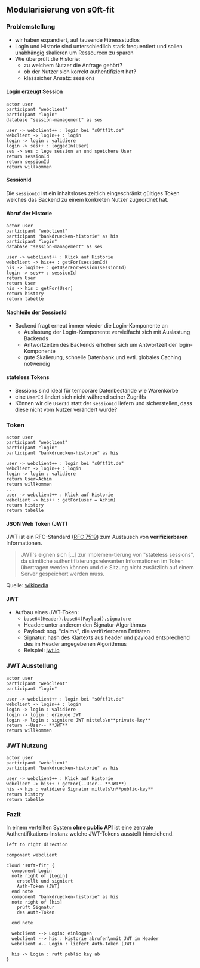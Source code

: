 <!--s-->
## Modularisierung von s0ft-fit

<!--v-->
### Problemstellung

* wir haben expandiert, auf tausende Fitnessstudios
* Login und Historie sind unterschiedlich stark frequentiert und sollen unabhängig skalieren um Ressourcen zu sparen
* Wie überprüft die Historie:
  * zu welchem Nutzer die Anfrage gehört?
  * ob der Nutzer sich korrekt authentifiziert hat?
  * klasssicher Ansatz: sessions <!-- .element: class="fragment" data-fragment-index="1" -->

<!--v-->
#### Login erzeugt Session

```puml
actor user
participant "webclient"
participant "login"
database "session-management" as ses

user -> webclient++ : login bei "s0ftf1t.de"
webclient -> login++ : login
login -> login : validiere
login -> ses++ : loggedIn(User)
ses -> ses : lege session an und speichere User
return sessionId
return sessionId
return willkommen
```

<!--v-->
#### SessionId

Die `sessionId` ist ein inhaltsloses zeitlich eingeschränkt gültiges Token welches das Backend zu einem konkreten Nutzer zugeordnet hat.

<!--v-->
#### Abruf der Historie

```puml
actor user
participant "webclient"
participant "bankdruecken-historie" as his
participant "login"
database "session-management" as ses

user -> webclient++ : Klick auf Historie
webclient -> his++ : getFor(sessionId)
his -> login++ : getUserForSession(sessionId)
login -> ses++ : sessionId
return User
return User
his -> his : getFor(User)
return history
return tabelle
```

<!--v-->
#### Nachteile der SessionId

* Backend fragt erneut immer wieder die Login-Komponente an
  * Auslastung der Login-Komponente vervielfacht sich mit Auslastung Backends
  * Antwortzeiten des Backends erhöhen sich um Antwortzeit der login-Komponente
  * gute Skalierung, schnelle Datenbank und evtl. globales Caching notwendig

<!--v-->
#### stateless Tokens

* Sessions sind ideal für temporäre Datenbestände wie Warenkörbe
* eine `UserId` ändert sich nicht während seiner Zugriffs
* Können wir die `UserId` statt der `sessionId` liefern und sicherstellen, dass diese nicht vom Nutzer verändert wurde?

<!--v-->
### Token

```puml
actor user
participant "webclient"
participant "login"
participant "bankdruecken-historie" as his

user -> webclient++ : login bei "s0ftf1t.de"
webclient -> login++ : login
login -> login : validiere
return User=Achim
return willkommen
...
user -> webclient++ : Klick auf Historie
webclient -> his++ : getFor(user = Achim)
return history
return tabelle
```

<!--v-->
#### JSON Web Token (JWT)

JWT ist ein RFC-Standard ([RFC 7519](https://datatracker.ietf.org/doc/html/rfc7519)) zum Austausch von **verifizierbaren** Informationen.

> JWT's eignen sich [...] zur Implemen-tierung von "stateless sessions", da sämtliche authentifizierungsrelevanten Informationen im Token übertragen werden können und die Sitzung nicht zusätzlich auf einem Server gespeichert werden muss.

Quelle: [wikipedia](https://de.wikipedia.org/w/index.php?title=JSON_Web_Token&oldid=212574521)

<!--v-->
#### JWT

* Aufbau eines JWT-Token:
  * `base64(Header).base64(Payload).signature`
  * Header: unter anderem den Signatur-Algorithmus
  * Payload: sog. "claims", die verifizierbaren Entitäten
  * Signatur: hash des Klartexts aus header und payload entsprechend des im Header angegebenen Algorithmus
  * Beispiel: [jwt.io](https://jwt.io)

<!--v-->
### JWT Ausstellung

```puml
actor user
participant "webclient"
participant "login"

user -> webclient++ : login bei "s0ftf1t.de"
webclient -> login++ : login
login -> login : validiere
login -> login : erzeuge JWT
login -> login : signiere JWT mittels\n**private-key**
return --User-- **JWT**
return willkommen
```

<!--v-->
### JWT Nutzung

```puml
actor user
participant "webclient"
participant "bankdruecken-historie" as his

user -> webclient++ : Klick auf Historie
webclient -> his++ : getFor(--User-- **JWT**)
his -> his : validiere Signatur mittels\n**public-key**
return history
return tabelle
```

<!--v-->
### Fazit

In einem verteilten System **ohne public API** ist eine zentrale Authentifikations-Instanz welche JWT-Tokens ausstellt hinreichend.

```puml
left to right direction

component webclient

cloud "s0ft-fit" {
  component Login
  note right of [Login]
    erstellt und signiert
    Auth-Token (JWT)
  end note
  component "bankdruecken-historie" as his
  note right of [his]
    prüft Signatur
    des Auth-Token

  end note

  webclient --> Login: einloggen
  webclient --> his : Historie abrufen\nmit JWT im Header
  webclient <-- Login : liefert Auth-Token (JWT)

  his -> Login : ruft public key ab
}



```
